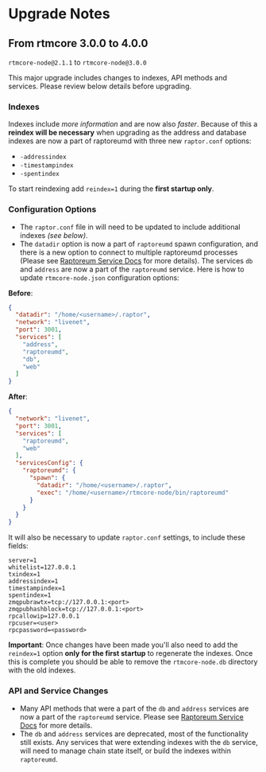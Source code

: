 # Upgrade Notes

## From rtmcore 3.0.0 to 4.0.0

`rtmcore-node@2.1.1` to `rtmcore-node@3.0.0`

This major upgrade includes changes to indexes, API methods and services. Please review below details before upgrading.

### Indexes

Indexes include *more information* and are now also *faster*. Because of this a **reindex will be necessary** when upgrading as the address and database indexes are now a part of raptoreumd with three new `raptor.conf` options:
- `-addressindex`
- `-timestampindex`
- `-spentindex`

To start reindexing add `reindex=1` during the **first startup only**.

### Configuration Options

- The `raptor.conf` file in will need to be updated to include additional indexes *(see below)*.
- The `datadir` option is now a part of `raptoreumd` spawn configuration, and there is a new option to connect to multiple raptoreumd processes (Please see [Raptoreum Service Docs](services/raptoreumd.md) for more details). The services `db` and `address` are now a part of the `raptoreumd` service. Here is how to update `rtmcore-node.json` configuration options:

**Before**:
```json
{
  "datadir": "/home/<username>/.raptor",
  "network": "livenet",
  "port": 3001,
  "services": [
    "address",
    "raptoreumd",
    "db",
    "web"
  ]
}
```

**After**:
```json
{
  "network": "livenet",
  "port": 3001,
  "services": [
    "raptoreumd",
    "web"
  ],
  "servicesConfig": {
    "raptoreumd": {
      "spawn": {
        "datadir": "/home/<username>/.raptor",
        "exec": "/home/<username>/rtmcore-node/bin/raptoreumd"
      }
    }
  }
}
```

It will also be necessary to update `raptor.conf` settings, to include these fields:
```
server=1
whitelist=127.0.0.1
txindex=1
addressindex=1
timestampindex=1
spentindex=1
zmqpubrawtx=tcp://127.0.0.1:<port>
zmqpubhashblock=tcp://127.0.0.1:<port>
rpcallowip=127.0.0.1
rpcuser=<user>
rpcpassword=<password>
```

**Important**: Once changes have been made you'll also need to add the `reindex=1` option **only for the first startup** to regenerate the indexes. Once this is complete you should be able to remove the `rtmcore-node.db` directory with the old indexes.

### API and Service Changes
- Many API methods that were a part of the `db` and `address` services are now a part of the `raptoreumd` service. Please see [Raptoreum Service Docs](services/raptoreumd.md) for more details.
- The `db` and `address` services are deprecated, most of the functionality still exists. Any services that were extending indexes with the `db` service, will need to manage chain state itself, or build the indexes within `raptoreumd`.
